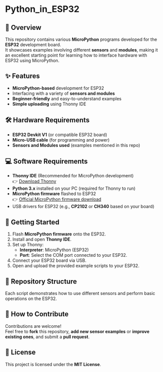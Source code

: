 # Python_in_ESP32

## 📝 Overview
This repository contains various **MicroPython** programs developed for the **ESP32** development board.  
It showcases examples involving different **sensors** and **modules**, making it an excellent starting point for learning how to interface hardware with ESP32 using MicroPython.

## ✨ Features
- **MicroPython-based** development for ESP32
- Interfacing with a variety of **sensors and modules**
- **Beginner-friendly** and easy-to-understand examples
- **Simple uploading** using Thonny IDE

## 🛠 Hardware Requirements
- **ESP32 Devkit V1** (or compatible ESP32 board)
- **Micro-USB cable** (for programming and power)
- **Sensors and Modules used** (examples mentioned in this repo)

## 💻 Software Requirements
- **Thonny IDE** (Recommended for MicroPython development)  
  👉 [Download Thonny](https://thonny.org/)
- **Python 3.x** installed on your PC (required for Thonny to run)
- **MicroPython firmware** flashed to ESP32  
  👉 [Official MicroPython firmware download](https://micropython.org/download/esp32/)
- USB drivers for ESP32 (e.g., **CP2102** or **CH340** based on your board)

## 🚀 Getting Started
1. Flash **MicroPython firmware** onto the ESP32.
2. Install and open **Thonny IDE**.
3. Set up Thonny:
   - **Interpreter**: MicroPython (ESP32)
   - **Port**: Select the COM port connected to your ESP32.
4. Connect your ESP32 board via USB.
5. Open and upload the provided example scripts to your ESP32.

## 📂 Repository Structure
Each script demonstrates how to use different sensors and perform basic operations on the ESP32.

## 🤝 How to Contribute
Contributions are welcome!  
Feel free to **fork** this repository, **add new sensor examples** or **improve existing ones**, and submit a **pull request**.

## 📄 License
This project is licensed under the **MIT License**.

